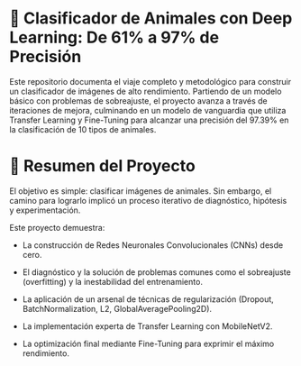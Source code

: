 # 🤖 **Clasificador de Animales con Deep Learning: De 61% a 97% de Precisión**

Este repositorio documenta el viaje completo y metodológico para construir un clasificador de imágenes de alto rendimiento. Partiendo de un modelo básico con problemas de sobreajuste, el proyecto avanza a través de iteraciones de mejora, culminando en un modelo de vanguardia que utiliza Transfer Learning y Fine-Tuning para alcanzar una precisión del 97.39% en la clasificación de 10 tipos de animales.


# 🚀 **Resumen del Proyecto**

El objetivo es simple: clasificar imágenes de animales. Sin embargo, el camino para lograrlo implicó un proceso iterativo de diagnóstico, hipótesis y experimentación.

Este proyecto demuestra:
- La construcción de Redes Neuronales Convolucionales (CNNs) desde cero.

- El diagnóstico y la solución de problemas comunes como el sobreajuste (overfitting) y la inestabilidad del entrenamiento.

- La aplicación de un arsenal de técnicas de regularización (Dropout, BatchNormalization, L2, GlobalAveragePooling2D).

- La implementación experta de Transfer Learning con MobileNetV2.

- La optimización final mediante Fine-Tuning para exprimir el máximo rendimiento.